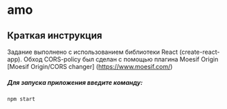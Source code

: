 # amo

## Краткая инструкция

Задание выполнено с использованием библиотеки React (create-react-app). Обход CORS-policy был сделан
с помощью плагина Moesif Origin
[Moesif Origin/CORS changer] (https://www.moesif.com/)

##### Для запуска приложения введите команду:
```
npm start
```